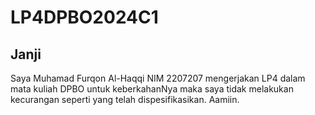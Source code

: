 # LP4DPBO2024C1
## Janji
Saya Muhamad Furqon Al-Haqqi NIM 2207207 mengerjakan LP4 dalam mata kuliah DPBO untuk keberkahanNya maka saya tidak melakukan kecurangan seperti yang telah dispesifikasikan. Aamiin.